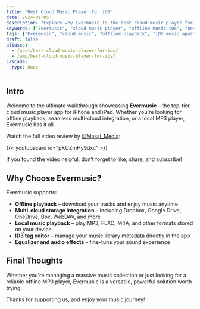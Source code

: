 ```yaml
---
title: "Best Cloud Music Player for iOS"
date: 2024-01-05
description: "Explore why Evermusic is the best cloud music player for iPhone and iPad. Learn about multi-cloud support, offline playback, and more in this walkthrough video."
keywords: ["Evermusic", "cloud music player", "offline music iOS", "best music player iPhone", "Evermusic features", "music library manager", "local mp3 player", "multi-cloud streaming iOS"]
tags: ["Evermusic", "cloud music", "offline playback", "iOS music apps", "MP3 player", "audio", "music streaming", "guide"]
draft: false
aliases:
  - /post/best-cloud-music-player-for-ios/
  - /amp/best-cloud-music-player-for-ios/
cascade:
  type: docs
---
```


## Intro

Welcome to the ultimate walkthrough showcasing **Evermusic** – the top-tier cloud music player app for iPhone and iPad. Whether you're looking for offline playback, seamless multi-cloud integration, or a local MP3 player, Evermusic has it all.

Watch the full video review by [@Massi_Media](https://www.youtube.com/@Massi_Media):

{{< youtubecard id="pKUZmHy9dxc" >}}

If you found the video helpful, don’t forget to like, share, and subscribe!

## Why Choose Evermusic?

Evermusic supports:

-  **Offline playback** – download your tracks and enjoy music anytime
-  **Multi-cloud storage integration** – including Dropbox, Google Drive, OneDrive, Box, WebDAV, and more
- **Local music playback** – play MP3, FLAC, M4A, and other formats stored on your device
- **ID3 tag editor** – manage your music library metadata directly in the app
- **Equalizer and audio effects** – fine-tune your sound experience

## Final Thoughts

Whether you're managing a massive music collection or just looking for a reliable offline MP3 player, Evermusic is a versatile, powerful solution worth trying.

Thanks for supporting us, and enjoy your music journey!